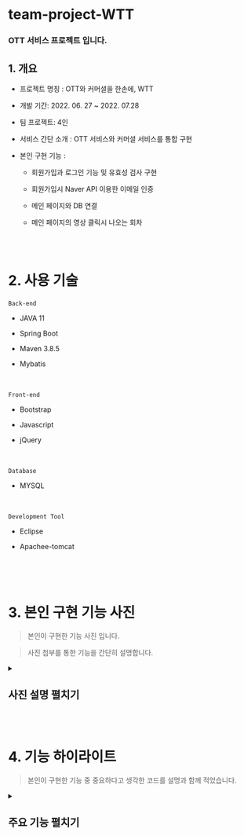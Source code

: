 # team-project-WTT


### OTT 서비스 프로젝트 입니다. 



## 1. 개요


 - 프로젝트 명칭 : OTT와 커머셜을 한손에, WTT
 
 - 개발 기간: 2022. 06. 27 ~ 2022. 07.28
 
 - 팀 프로젝트: 4인
 
 - 서비스 간단 소개 : OTT 서비스와 커머셜 서비스를 통합 구현
 
 - 본인 구현 기능 :
 
    - 회원가입과 로그인 기능 및 유효성 검사 구현
    
    - 회원가입시 Naver API 이용한 이메일 인증
    
    - 메인 페이지와  DB 연결
    
    - 메인 페이지의 영상 클릭시 나오는 회차 
   
 
 
 
 <br/>
<br/>


# 2. 사용 기술
 ` Back-end `
 
- JAVA 11 
 
 
- Spring Boot 
 
 
- Maven 3.8.5

 
- Mybatis



 

<br/>
 
 ` Front-end 
 `
 - Bootstrap 
 
 - Javascript
 
 - jQuery 
  
<br/>

` Database `

- MYSQL



<br/>

` Development Tool `

 - Eclipse
 
 - Apachee-tomcat
 
  <br/>
    <br/>
      <br/>
 
 
 
 
 # 3. 본인 구현 기능 사진
 
 > 본인이 구현한 기능 사진 입니다.
 
 > 사진 첨부를 통한 기능을 간단히 설명합니다.
 
 
 
  <details> 
  
<summary> <H2> 사진 설명 펼치기 </H2> </summary>


## 1. INDEX

<img src="./src/main/resources/static/images/readme/readme_index.png">
 <br/>
 
 > 인덱스 화면입니다.
<br/>
  <br/>
  

## 2. 회원가입 및 로그인

<img src="./src/main/resources/static/images/readme/readme_join.png">

<br/>

> 회원가입 화면입니다.

- 네이버로 이메일 인증 후 가입 가능합니다.

- Ajax 를 사용하여 비밀번호와 비밀번호 확인을 비동기 방식으로 동일한지 실시간으로 감지합니다.

<br/>
  <br/>
  
## 2-1. 이메일 인증

<img src="./src/main/resources/static/images/readme/readme_email.png">

 > 해당 이메일로부터 이메일 인증을 요청합니다.
 
  - 인증 요청과 회원가입 번호가 일치해야 회원가입 가능합니다.
  
  <br/>
    <br/>
  
 
 

## 2-3. 로그인 

<img src="./src/main/resources/static/images/readme/readme_login.png">
 
> 로그인 화면 입니다.

<br/>

  <br/>
  
  
## 3. 메인 페이지

<img src="./src/main/resources/static/images/readme/readme_main.png">

> 로그인 성공 시 메인 페이지 입니다.

 - 컨텐츠 화면에 마우스를 올려놓을 시 예고편 영상이 자동재생 됩니다.
 
 <br/>
  <br/>
  
## 3-1. 메인 페이지 컨텐츠 재생 버튼 클릭 시

<img src="./src/main/resources/static/images/readme/readme_main2.png">

> 메인 페이지 컨텐츠에서 재생버튼 클릭 시 토글입니다.

- 예고편 영상을 큰 화면으로 볼 수 있습니다.

<br/>
  <br/>
  
## 3-2. 메인 페이지 컨텐츠 ∨ 버튼 클릭시 

<img src="./src/main/resources/static/images/readme/readme_season1.png">

> 회차 및 시즌을 선택 가능합니다.

<br/>
  <br/>
  
## 3-3. 회차 선택 시

<img src="./src/main/resources/static/images/readme/readme_season2.png">

> 회차에 맞는 영상 정보가 나옵니다.

<br/>
  <br/>
  
## 3-4. 회차 컨텐츠 선택 시

<img src="./src/main/resources/static/images/readme/readme_season3.png">

> 영상 상세보기 페이지로 이동

</details>
 
 
 <br/>
 
  <br/>
 
  # 4. 기능 하이라이트
   
 > 본인이 구현한 기능 중 중요하다고 생각한 코드를 설명과 함께 적었습니다.
  
  <details> 
  
<summary> <H2> 주요 기능 펼치기 </H2> </summary>

 


 
 ## 1. 이메일 인증
 <br/>
 
 - UserController
 
 ```java
 
 //이메일 인증
   @RequestMapping(value="/mailCheck", method=RequestMethod.GET)
   @ResponseBody
   public String mailCheckGET(String email) throws Exception{
	   Random random = new Random();
	   int checkNum = random.nextInt(888888) + 111111;
	
	   /*이메일 보내기*/
	   String setFrom ="vytjdgus1234@naver.com";
	   String toMail = email;
       String title = "회원가입 인증 이메일 입니다.";
       String content = 
               "WTT를 이용해주셔서 정말 감사합니다." +
               "<br><br>" + 
               "인증 번호는 " + checkNum + "입니다." + 
               "<br>" + 
               "해당 인증번호를 인증번호 확인란에 기입하여 주세요.";
      
       try {
           
           MimeMessage message = mailSender.createMimeMessage();
           MimeMessageHelper helper = new MimeMessageHelper(message, true, "utf-8");
           helper.setFrom(setFrom);
           helper.setTo(toMail);
           helper.setSubject(title);
           helper.setText(content,true);
           mailSender.send(message);
           
       }catch(Exception e) {
           e.printStackTrace();
       }
      
       String num = Integer.toString(checkNum);
       
       return num;
   } 
   
   ```
 
 > Random 으로 난수값을 지정하고 mailSender API를 사용하여 보낼 이메일 내용을 커스텀해서 요청합니다.
 
 - 이메일 인증 Ajax 
 
 ```java
 
   /* 인증번호 이메일 전송*/
  $(".btnCheck").click(function(){
	  
	  var emailc = $(".email").val();
	  var checkBox =$(".mail_check_input");
	  var boxWrap =$(".mail_check_input_box");
	  var warnMsg =$(".mail_input_box_warn");
	  
	  /* 이메일 형식 유효성 검사 */
	    if(mailFormCheck(emailc)){
	        warnMsg.html("이메일이 전송 되었습니다. 이메일을 확인해주세요.");
	        warnMsg.css("display", "inline-block");
	    } else {
	        warnMsg.html(" @를 포함한 이메일 주소를 입력해주세요.");
	        warnMsg.css("display", "inline-block","color","red");
	        return false;
	    }    
	  
	  $.ajax({
		  type:"GET",
		  url:"mailCheck?email=" +emailc,
			success:function(data){
				 console.log("data :" + data);
				 checkBox.attr("disabled",false);
				 boxWrap.attr("id","mail_check_input_box_true");
				 code = data;
			} //success 펑션 종료
		  
	  }); //ajax 코드 종료
	  
  }); //인증번호 이메일 전송 function 종료
 
 ```
 
 - ajax를 통해 controller 와 데이터를 주고받습니다.
 
 - 이메일 인증 확인 ajax
 
 ```java
 
  /*인증번호 비교*/
   $(".mail_check_input").blur(function(){

 	  var inputCode = $(".mail_check_input").val();
 	  var checkResult = $("#mail_check_input_box_warn");

 	  if(inputCode == code){                            // 일치할 경우
 	        checkResult.html("인증번호가 일치합니다.");
 	        checkResult.attr("class", "correct");
 	        mailnumCheck = true;
 	    } else {                                            // 일치하지 않을 경우
 	        checkResult.html("인증번호를 다시 확인해주세요.");
 	        checkResult.attr("class", "incorrect");
 	        mailnumCheck = false;
 	    }


   });
 
 
 ```
 - 이메일 인증을 확인하는 절차를 거칩니다.
 
 <br/>
  <br/>
  
  
  ## 2. 회원가입 시 AES (복호화)
   > 회원가입 시 보안을 위해서 AES를 구현했습니다.
   
   - UserService
   
 
   ```java
   
  
   public boolean insert(UserVo vo) {
   
	 boolean b = true;
		try {
		
			String pwd = aes.enc(vo.getPwd());
			vo.setPwd(pwd);
			status =transaction.getTransaction(new DefaultTransactionDefinition());
			Mapper.insert(vo);
			transaction.commit(status);
		
		}catch(Exception ex) {
			ex.printStackTrace();
			b=false;
		}
		return b;
	}  
	
   ```
   
  > boolean 으로 return 받고 비밀번호는 AES처리 했으며 Transaction 의 과정도 거침 
	
<br/>
	 
- AES
	
```java
	
	
public class AES {
	String iv;
	Key keySpec;
	final static String key="12345678901234567890";
	
	public AES() {
		try {
			iv = key.substring(0,16);
			byte[] keyBytes = new byte[16];
			byte[] b= key.getBytes("utf-8");
			int len = b.length;
			if(len>keyBytes.length) len = keyBytes.length;
			
			System.arraycopy(b, 0, keyBytes, 0, len);
			SecretKeySpec keySpec = new SecretKeySpec(keyBytes, "AES");
			this.keySpec = keySpec;
		}catch(Exception ex) {
			ex.printStackTrace();
		}
	}
	
	public String enc(String str) {
		String encStr = "";
		try {
			Cipher c = Cipher.getInstance("AES/CBC/PKCS5Padding");
			c.init(Cipher.ENCRYPT_MODE, keySpec, new IvParameterSpec(iv.getBytes()));
			byte[] encrypted = c.doFinal(str.getBytes("utf-8"));
			encStr = new String(Base64.encodeBase64(encrypted));
		}catch(Exception ex) {
			ex.printStackTrace();
		}
		return encStr;
	}
	
	public String dec(String str) {
		String decStr = "";
		try {
			Cipher c = Cipher.getInstance("AES/CBC/PKCS5Padding");
			c.init(Cipher.DECRYPT_MODE, keySpec, new IvParameterSpec(iv.getBytes()));
			byte[] byteStr = Base64.decodeBase64(str.getBytes());
			decStr = new String(c.doFinal(byteStr), "utf-8");
		}catch(Exception ex) {
			ex.printStackTrace();
		}
		return decStr;
	}
	
	
	
}
	
```
> AES를 통해 복호화 하고자 함
	

	

 </details>
 
